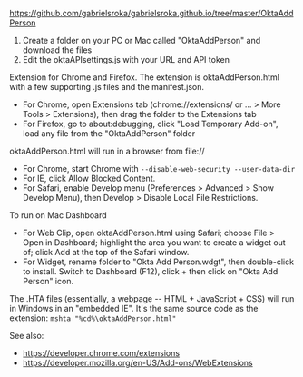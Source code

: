 https://github.com/gabrielsroka/gabrielsroka.github.io/tree/master/OktaAddPerson

1. Create a folder on your PC or Mac called "OktaAddPerson" and download the files
2. Edit the oktaAPIsettings.js with your URL and API token

Extension for Chrome and Firefox. The extension is oktaAddPerson.html with a few supporting .js files and the manifest.json.
* For Chrome, open Extensions tab (chrome://extensions/ or ... > More Tools > Extensions), then drag the folder to the Extensions tab
* For Firefox, go to about:debugging, click "Load Temporary Add-on", load any file from the "OktaAddPerson" folder

oktaAddPerson.html will run in a browser from file://
* For Chrome, start Chrome with `--disable-web-security --user-data-dir`
* For IE, click Allow Blocked Content.
* For Safari, enable Develop menu (Preferences > Advanced > Show Develop Menu), then Develop > Disable Local File Restrictions.

To run on Mac Dashboard
* For Web Clip, open oktaAddPerson.html using Safari; choose File > Open in Dashboard; highlight the area you want to create a widget out of; click Add at the top of the Safari window.
* For Widget, rename folder to "Okta Add Person.wdgt", then double-click to install. Switch to Dashboard (F12), click + then click on "Okta Add Person" icon.


The .HTA files (essentially, a webpage -- HTML + JavaScript + CSS) will run in Windows in an "embedded IE". It's the same source code as the extension: `mshta "%cd%\oktaAddPerson.html"`

See also:
* https://developer.chrome.com/extensions
* https://developer.mozilla.org/en-US/Add-ons/WebExtensions
